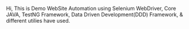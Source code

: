 Hi, This is Demo WebSite Automation using Selenium WebDriver, Core JAVA, TestNG Framework, Data Driven Development(DDD) Framework, & different utilies have used.
